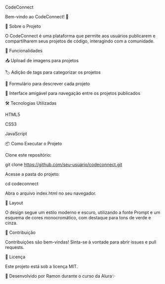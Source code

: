 CodeConnect

Bem-vindo ao CodeConnect! 🚀

📌 Sobre o Projeto

O CodeConnect é uma plataforma que permite aos usuários publicarem e compartilharem seus projetos de código, interagindo com a comunidade.

🚀 Funcionalidades

📤 Upload de imagens para projetos

🏷️ Adição de tags para categorizar os projetos

📝 Formulário para descrever cada projeto

📂 Interface amigável para navegação entre os projetos publicados

🛠️ Tecnologias Utilizadas

HTML5

CSS3

JavaScript

📦 Como Executar o Projeto

Clone este repositório:

git clone https://github.com/seu-usuario/codeconnect.git

Acesse a pasta do projeto:

cd codeconnect

Abra o arquivo index.html no seu navegador.

🎨 Layout

O design segue um estilo moderno e escuro, utilizando a fonte Prompt e um esquema de cores monocromático, com destaque para tons de verde e cinza.

🤝 Contribuição

Contribuições são bem-vindas! Sinta-se à vontade para abrir issues e pull requests.

📄 Licença

Este projeto está sob a licença MIT.

📌 Desenvolvido por Ramon durante o curso da Alura✨
